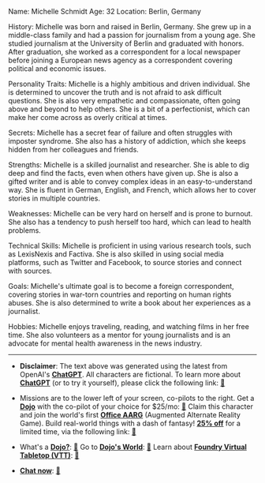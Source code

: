 Name: Michelle Schmidt
Age: 32
Location: Berlin, Germany

History: Michelle was born and raised in Berlin, Germany. She grew up in a middle-class family and had a passion for journalism from a young age. She studied journalism at the University of Berlin and graduated with honors. After graduation, she worked as a correspondent for a local newspaper before joining a European news agency as a correspondent covering political and economic issues.

Personality Traits: Michelle is a highly ambitious and driven individual. She is determined to uncover the truth and is not afraid to ask difficult questions. She is also very empathetic and compassionate, often going above and beyond to help others. She is a bit of a perfectionist, which can make her come across as overly critical at times.

Secrets: Michelle has a secret fear of failure and often struggles with imposter syndrome. She also has a history of addiction, which she keeps hidden from her colleagues and friends.

Strengths: Michelle is a skilled journalist and researcher. She is able to dig deep and find the facts, even when others have given up. She is also a gifted writer and is able to convey complex ideas in an easy-to-understand way. She is fluent in German, English, and French, which allows her to cover stories in multiple countries.

Weaknesses: Michelle can be very hard on herself and is prone to burnout. She also has a tendency to push herself too hard, which can lead to health problems.

Technical Skills: Michelle is proficient in using various research tools, such as LexisNexis and Factiva. She is also skilled in using social media platforms, such as Twitter and Facebook, to source stories and connect with sources.

Goals: Michelle's ultimate goal is to become a foreign correspondent, covering stories in war-torn countries and reporting on human rights abuses. She is also determined to write a book about her experiences as a journalist.

Hobbies: Michelle enjoys traveling, reading, and watching films in her free time. She also volunteers as a mentor for young journalists and is an advocate for mental health awareness in the news industry.
 

---
* **Disclaimer**: The text above was generated using the latest from OpenAI's [**ChatGPT**](https://openai.com/blog/chatgpt/).  All characters are fictional.  To learn more about [**ChatGPT**](https://openai.com/blog/chatgpt/) (or to try it yourself), please click the following link: [:closed_book:](https://openai.com/blog/chatgpt/)

* Missions are to the lower left of your screen, co-pilots to the right. Get a [**Dojo**](https://workmates.live/marketplace) with the co-pilot of your choice for $25/mo: [:green_book:](https://workmates.live/marketplace) Claim this character and join the world's first [**Office AARG**](https://dojos.world) (Augmented Alternate Reality Game). Build real-world things with a dash of fantasy! [**25% off**](https://blog.workmates.live/deal-on-a-dojo) for a limited time, via the following link: [:green_book:](https://blog.workmates.live/deal-on-a-dojo) 

* What's a [**Dojo?**](https://workdojos.com): [:blue_book:](https://workdojos.com)  Go to [**Dojo's World**](https://dojos.world): [:blue_book:](https://dojos.world)  Learn about [**Foundry Virtual Tabletop (VTT)**](https://foundryvtt.com): [:closed_book:](https://foundryvtt.com/)

* [**Chat now**](https://chat.workmates.live/channel/support): [:ledger:](https://chat.workmates.live/channel/support)
